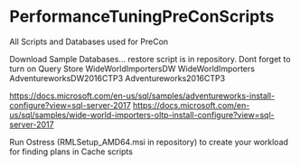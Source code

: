 # PerformanceTuningPreConScripts
All Scripts and Databases used for PreCon

Download Sample Databases... restore script is in repository. Dont forget to turn on Query Store
WideWorldImportersDW
WideWorldImporters
AdventureworksDW2016CTP3
Adventureworks2016CTP3

https://docs.microsoft.com/en-us/sql/samples/adventureworks-install-configure?view=sql-server-2017
https://docs.microsoft.com/en-us/sql/samples/wide-world-importers-oltp-install-configure?view=sql-server-2017

Run Ostress (RMLSetup_AMD64.msi in repository) to create your workload for finding plans in Cache scripts
